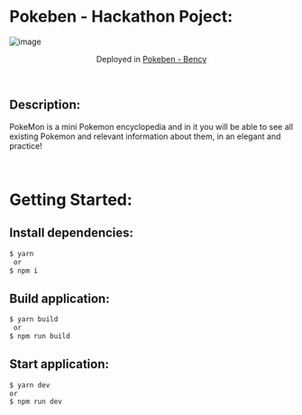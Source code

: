 # Pokeben - Hackathon Poject:

![image](https://user-images.githubusercontent.com/63871510/204194651-4daa2dbe-9a0d-4c97-9d44-12c74a38417f.png)

<p align="center"> Deployed in <a href="https://pokeben.netlify.app/">Pokeben - Bency</a> </p>

<br>

## Description:

<p>PokeMon is a mini Pokemon encyclopedia and in it you will be able to see all existing Pokemon and relevant information about them, in an elegant and practice!</p>

<br>

# Getting Started:

## Install dependencies:

```bash
$ yarn
 or
$ npm i
```

## Build application:

```bash
$ yarn build
 or
$ npm run build
```

## Start application:

```bash
$ yarn dev
or
$ npm run dev
```
